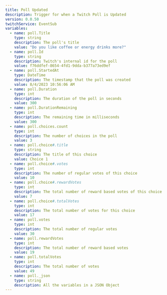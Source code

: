 ```yaml
---
title: Poll Updated
description: Trigger for when a Twitch Poll is Updated
version: 0.0.50
twitchService: EventSub
variables:
  - name: poll.Title
    type: string
    description: The poll's title
    value: "Do you like coffee or energy drinks more?"
  - name: poll.Id
    type: string
    description: Twitch's internal id for the poll
    value: f76ddfef-8654-4fd1-9dda-b377a73ed9ef
  - name: poll.StartedAt
    type: DateTime
    description: The timestamp that the poll was created
    value: 8/4/2023 10:56:06 AM
  - name: poll.Duration
    type: int
    description: The duration of the poll in seconds
    value: 300
  - name: poll.DurationRemaining
    type: int
    description: The remaining time in milliseconds
    value: 300
  - name: poll.choices.count
    type: int
    description: The number of choices in the poll
    value: 3
  - name: poll.choice#.title
    type: string
    description: The title of this choice
    value: Choice 1
  - name: poll.choice#.votes
    type: int
    description: The number of regular votes of this choice
    value: 10
  - name: poll.choice#.rewardVotes
    type: int
    description: The total number of reward based votes of this choice
    value: 7
  - name: poll.choice#.totalVotes
    type: int
    description: The total number of votes for this choice
    value: 17
  - name: poll.votes
    type: int
    description: The total number of regular votes
    value: 30
  - name: poll.rewardVotes
    type: int
    description: The total number of reward based votes
    value: 19
  - name: poll.totalVotes
    type: int
    description: The total number of votes
    value: 49
  - name: poll._json
    type: string
    description: All the variables in a JSON Object
---
```

